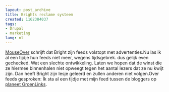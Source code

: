 ```yaml
---
layout: post_archive
title: Brights reclame systeem
created: 1162384037
tags:
- Drupal
- marketing
lang: nl
---
```

[MouseOver](http://www.mouseover.be/?p=410) schrijft dat Bright zijn feeds volstopt met advertenties.Nu las ik al een tijdje hun feeds niet meer, wegens tijdsgebrek. dus gelijk even gechecked. Wat een slechte ontwikkeling. Laten we hopen dat de winst die ze hiermee binnenhalen niet opweegt tegen het aantal lezers dat ze nu kwijt zijn. Dan heeft Bright zijn lesje geleerd en zullen anderen niet volgen.Over feeds gesproken: Ik sta al een tijdje met mijn feed tussen de bloggers op [planeet GroenLinks](http://www.planeetgroenlinks.nl/). 
